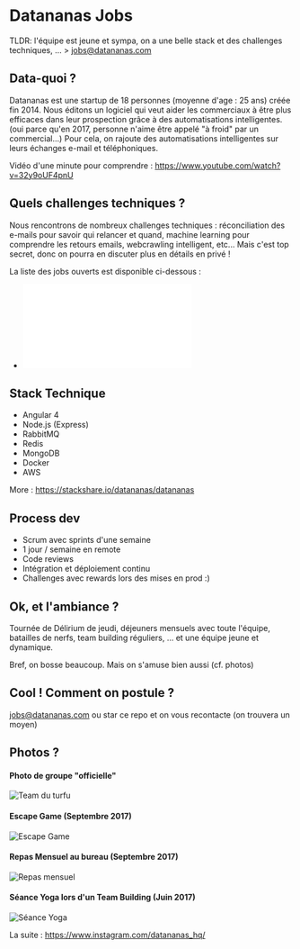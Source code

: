 # Datananas Jobs

TLDR: l'équipe est jeune et sympa, on a une belle stack et des challenges techniques, ... > jobs@datananas.com

## Data-quoi ?

Datananas est une startup de 18 personnes (moyenne d'age : 25 ans) créée fin 2014.
Nous éditons un logiciel qui veut aider les commerciaux à être plus efficaces dans leur prospection grâce à des automatisations intelligentes. (oui parce qu'en 2017, personne n'aime être appelé "à froid" par un commercial...)
Pour cela, on rajoute des automatisations intelligentes sur leurs échanges e-mail et téléphoniques.

Vidéo d'une minute pour comprendre : https://www.youtube.com/watch?v=32y9oUF4pnU

## Quels challenges techniques ?

Nous rencontrons de nombreux challenges techniques : réconciliation des e-mails pour savoir qui relancer et quand, machine learning pour comprendre les retours emails, webcrawling intelligent, etc...
Mais c'est top secret, donc on pourra en discuter plus en détails en privé !

La liste des jobs ouverts est disponible ci-dessous :

- ![Front-End Developer](front-end-developer.md "Front-End Developer")

## Stack Technique

- Angular 4
- Node.js (Express)
- RabbitMQ
- Redis
- MongoDB
- Docker
- AWS

More : https://stackshare.io/datananas/datananas

## Process dev

- Scrum avec sprints d'une semaine
- 1 jour / semaine en remote
- Code reviews
- Intégration et déploiement continu
- Challenges avec rewards lors des mises en prod :)

## Ok, et l'ambiance ?

Tournée de Délirium de jeudi, déjeuners mensuels avec toute l'équipe, batailles de nerfs, team building réguliers, ... et une équipe jeune et dynamique.

Bref, on bosse beaucoup. Mais on s'amuse bien aussi (cf. photos)

## Cool ! Comment on postule ?

jobs@datananas.com ou star ce repo et on vous recontacte (on trouvera un moyen)

## Photos ?

#### Photo de groupe "officielle"

![Team du turfu](https://www.datananas.com/assets/images/team/team_datananas.png "Team du turfu")

#### Escape Game (Septembre 2017)

![Escape Game](https://scontent.cdninstagram.com/t51.2885-15/s640x640/sh0.08/e35/21690759_389031778166607_8486270724472832000_n.jpg "Escape Game")

#### Repas Mensuel au bureau (Septembre 2017)

![Repas mensuel](https://scontent.cdninstagram.com/t51.2885-15/s640x640/sh0.08/e35/21688995_170278733538221_8841328120280645632_n.jpg "Repas mensuel")

#### Séance Yoga lors d'un Team Building (Juin 2017)

![Séance Yoga](https://scontent.cdninstagram.com/t51.2885-15/s640x640/sh0.08/e35/18879258_227960047697560_3616162742957768704_n.jpg "Séance Yoga")

La suite : https://www.instagram.com/datananas_hq/